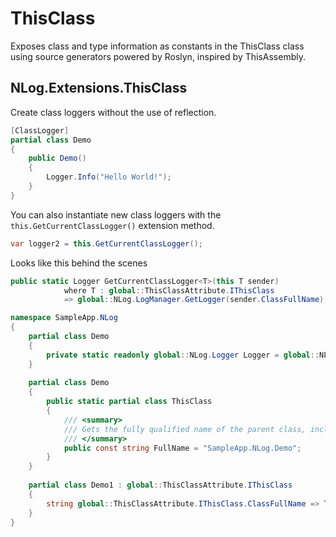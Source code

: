 # ThisClass
Exposes class and type information as constants in the ThisClass class using source generators powered by Roslyn, inspired by ThisAssembly.

## NLog.Extensions.ThisClass
Create class loggers without the use of reflection.
```csharp
[ClassLogger]
partial class Demo
{
    public Demo()
    {
        Logger.Info("Hello World!");
    }
}
```

You can also instantiate new class loggers with the `this.GetCurrentClassLogger()` extension method.
```csharp
var logger2 = this.GetCurrentClassLogger();
```


Looks like this behind the scenes
```csharp
public static Logger GetCurrentClassLogger<T>(this T sender)
            where T : global::ThisClassAttribute.IThisClass
            => global::NLog.LogManager.GetLogger(sender.ClassFullName);

namespace SampleApp.NLog
{
    partial class Demo
    {
        private static readonly global::NLog.Logger Logger = global::NLog.LogManager.GetLogger(ThisClass.FullName);
    }
    
    partial class Demo
    {
        public static partial class ThisClass
        {
            /// <summary>
            /// Gets the fully qualified name of the parent class, including the namespace but not the assembly.
            /// </summary>
            public const string FullName = "SampleApp.NLog.Demo";
        }
    }
    
    partial class Demo1 : global::ThisClassAttribute.IThisClass
    {
        string global::ThisClassAttribute.IThisClass.ClassFullName => ThisClass.FullName;
    }
}
```

